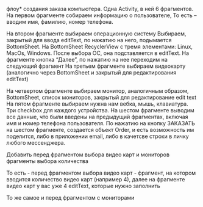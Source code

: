 флоу* создания заказа компьютера.
Одна Activity, в ней 6 фрагментов.
На первом фрагменте собираем информацию о пользователе, То есть – вводим имя, фамилию, номер телефона.

На втором фрагменте выбираем операционную систему
Выбираем, закрытый для ввода editText, по нажатию на него, подымается BottomSheet.
На BottomSheet RecyclerView с тремя элементами: Linux, MacOs, Windows.
После выбора ОС, она подставляется в editText.
На фрагменте кнопка “Далее”, по нажатию на нее переходим на следующий фрагмент
На третьем фрагменте выбираем видеокарту (аналогично через BottomSheet и закрытый для редактирования editText)

На четвертом фрагменте выбираем монитор, аналогичным образом, BottomSheet, список мониторов, закрытый для редактирование edit text
На пятом фрагменте выбираем нужна нам вебка, мышь, клавиатура. Три checkbox для каждого устройства.
На шестом фрагменте выводим все данные, что были введены на предыдущий фрагментах, включая имя и номер телефона пользователя.
По нажатию на кнопку ЗАКАЗАТЬ на шестом фрагменте, создается объект Order, и есть возможность им поделится, либо в приложении email, либо в качетсве строки в личку
любого мессенджера.

Добавить перед фрагментом выбора видео карт и мониторов фрагменты выбора количества

То есть - перед фрагментом выбора видео карт - фрагмент, на котором вводится количество видео карт (например 4), далее на фрагменте видео карт у вас уже 4 editText, которые нужно заполнить

То же самое и перед фрагментом с мониторами
